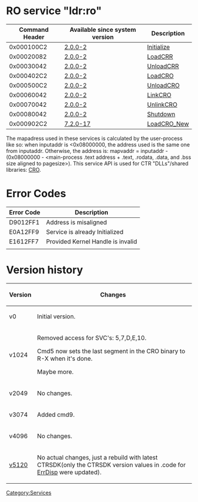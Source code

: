 # RO service "ldr:ro"

| Command Header | Available since system version  | Description                             |
|----------------|---------------------------------|-----------------------------------------|
| 0x000100C2     | [2.0.0-2](2.0.0-2 "wikilink")   | [Initialize](RO:Initialize "wikilink")  |
| 0x00020082     | [2.0.0-2](2.0.0-2 "wikilink")   | [LoadCRR](RO:LoadCRR "wikilink")        |
| 0x00030042     | [2.0.0-2](2.0.0-2 "wikilink")   | [UnloadCRR](RO:UnloadCRR "wikilink")    |
| 0x000402C2     | [2.0.0-2](2.0.0-2 "wikilink")   | [LoadCRO](RO:LoadExeCRO "wikilink")     |
| 0x000500C2     | [2.0.0-2](2.0.0-2 "wikilink")   | [UnloadCRO](RO:UnloadCRO "wikilink")    |
| 0x00060042     | [2.0.0-2](2.0.0-2 "wikilink")   | [LinkCRO](RO:LinkCRO "wikilink")        |
| 0x00070042     | [2.0.0-2](2.0.0-2 "wikilink")   | [UnlinkCRO](RO:UnlinkCRO "wikilink")    |
| 0x00080042     | [2.0.0-2](2.0.0-2 "wikilink")   | [Shutdown](RO:Shutdown "wikilink")      |
| 0x000902C2     | [7.2.0-17](7.2.0-17 "wikilink") | [LoadCRO_New](RO:LoadExeCRO "wikilink") |

The mapadress used in these services is calculated by the user-process
like so: when inputaddr is \<0x08000000, the address used is the same
one from inputaddr. Otherwise, the address is: mapvaddr = inputaddr -
(0x08000000 - \<main-process .text address + .text, .rodata, .data, and
.bss size aligned to pagesize\>). This service API is used for CTR
"DLLs"/shared libraries: [CRO](CRO0 "wikilink").

# Error Codes

| Error Code | Description                       |
|------------|-----------------------------------|
| D9012FF1   | Address is misaligned             |
| E0A12FF9   | Service is already Initialized    |
| E1612FF7   | Provided Kernel Handle is invalid |
|            |                                   |

# Version history

<table>
<thead>
<tr class="header">
<th><p>Version</p></th>
<th><p>Changes</p></th>
</tr>
</thead>
<tbody>
<tr class="odd">
<td><p>v0</p></td>
<td><p>Initial version.</p></td>
</tr>
<tr class="even">
<td><p>v1024</p></td>
<td><p>Removed access for SVC's: 5,7,D,E,10.</p>
<p>Cmd5 now sets the last segment in the CRO binary to R-X when it's
done.</p>
<p>Maybe more.</p></td>
</tr>
<tr class="odd">
<td><p>v2049</p></td>
<td><p>No changes.</p></td>
</tr>
<tr class="even">
<td><p>v3074</p></td>
<td><p>Added cmd9.</p></td>
</tr>
<tr class="odd">
<td><p>v4096</p></td>
<td><p>No changes.</p></td>
</tr>
<tr class="even">
<td><p><a href="9.0.0-20" title="wikilink">v5120</a></p></td>
<td><p>No actual changes, just a rebuild with latest CTRSDK(only the
CTRSDK version values in .code for <a href="ErrDisp"
title="wikilink">ErrDisp</a> were updated).</p></td>
</tr>
</tbody>
</table>

[Category:Services](Category:Services "wikilink")